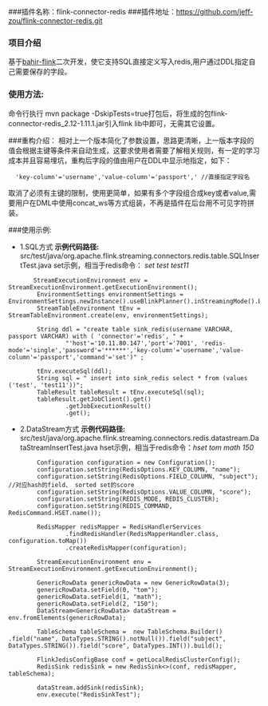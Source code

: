 ###插件名称：flink-connector-redis
###插件地址：https://github.com/jeff-zou/flink-connector-redis.git

### 项目介绍
基于[bahir-flink](https://github.com/apache/bahir-flink.git)二次开发，使它支持SQL直接定义写入redis,用户通过DDL指定自己需要保存的字段。

### 使用方法: 
命令行执行 mvn package -DskipTests=true打包后，将生成的包flink-connector-redis_2.12-1.11.1.jar引入flink lib中即可，无需其它设置。

###重构介绍：
相对上一个版本简化了参数设置，思路更清晰，上一版本字段的值会根据主键等条件来自动生成，这要求使用者需要了解相关规则，有一定的学习成本并且容易埋坑，重构后字段的值由用户在DDL中显示地指定，如下：
```
  'key-column'='username','value-column'='passport',' //直接指定字段名
```
取消了必须有主键的限制，使用更简单，如果有多个字段组合成key或者value,需要用户在DML中使用concat_ws等方式组装，不再是插件在后台用不可见字符拼装。

###使用示例:
- 1.SQL方式 
**示例代码路径:**  src/test/java/org.apache.flink.streaming.connectors.redis.table.SQLInsertTest.java
set示例，相当于redis命令： *set test test11*
```
       StreamExecutionEnvironment env = StreamExecutionEnvironment.getExecutionEnvironment();
        EnvironmentSettings environmentSettings = EnvironmentSettings.newInstance().useBlinkPlanner().inStreamingMode().build();
        StreamTableEnvironment tEnv = StreamTableEnvironment.create(env, environmentSettings);

        String ddl = "create table sink_redis(username VARCHAR, passport VARCHAR) with ( 'connector'='redis', " +
                "'host'='10.11.80.147','port'='7001', 'redis-mode'='single','password'='******','key-column'='username','value-column'='passport','command'='set')" ;

        tEnv.executeSql(ddl);
        String sql = " insert into sink_redis select * from (values ('test', 'test11'))";
        TableResult tableResult = tEnv.executeSql(sql);
        tableResult.getJobClient().get()
                .getJobExecutionResult()
                .get();
```
- 2.DataStream方式
**示例代码路径:** 
 src/test/java/org.apache.flink.streaming.connectors.redis.datastream.DataStreamInsertTest.java
hset示例，相当于redis命令：*hset tom math 150*
```
        Configuration configuration = new Configuration();
        configuration.setString(RedisOptions.KEY_COLUMN, "name");
        configuration.setString(RedisOptions.FIELD_COLUMN, "subject"); //对应hash的field、 sorted set的score
        configuration.setString(RedisOptions.VALUE_COLUMN, "score");
        configuration.setString(REDIS_MODE, REDIS_CLUSTER);
        configuration.setString(REDIS_COMMAND, RedisCommand.HSET.name());

        RedisMapper redisMapper = RedisHandlerServices
                .findRedisHandler(RedisMapperHandler.class, configuration.toMap())
                .createRedisMapper(configuration);

        StreamExecutionEnvironment env = StreamExecutionEnvironment.getExecutionEnvironment();

        GenericRowData genericRowData = new GenericRowData(3);
        genericRowData.setField(0, "tom");
        genericRowData.setField(1, "math");
        genericRowData.setField(2, "150");
        DataStream<GenericRowData> dataStream = env.fromElements(genericRowData);

        TableSchema tableSchema =  new TableSchema.Builder() .field("name", DataTypes.STRING().notNull()).field("subject", DataTypes.STRING()).field("score", DataTypes.INT()).build();

        FlinkJedisConfigBase conf = getLocalRedisClusterConfig();
        RedisSink redisSink = new RedisSink<>(conf, redisMapper, tableSchema);

        dataStream.addSink(redisSink);
        env.execute("RedisSinkTest");
```